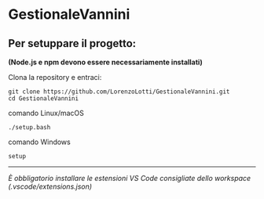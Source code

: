 # GestionaleVannini

## Per setuppare il progetto:

**(Node.js e npm devono essere necessariamente installati)**

Clona la repository e entraci:

	git clone https://github.com/LorenzoLotti/GestionaleVannini.git
	cd GestionaleVannini

comando Linux/macOS

	./setup.bash

comando Windows

	setup

---

*È obbligatorio installare le estensioni VS Code consigliate dello workspace
(.vscode/extensions.json)*
